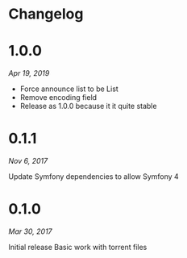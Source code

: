 # Changelog

# 1.0.0

_Apr 19, 2019_

* Force announce list to be List
* Remove encoding field
* Release as 1.0.0 because it it quite stable

# 0.1.1

_Nov 6, 2017_

Update Symfony dependencies to allow Symfony 4

# 0.1.0

_Mar 30, 2017_

Initial release
Basic work with torrent files
